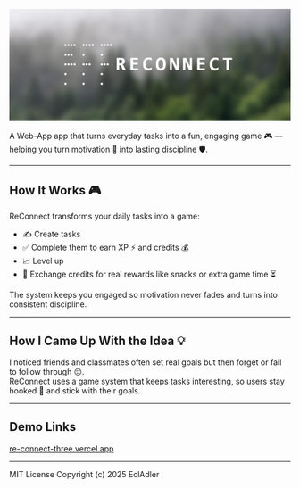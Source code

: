 ![image alt](https://github.com/SkittleDH/ReConnect/blob/b9ab8f5cbe5557f0a2d46580964c495008646e52/Banner%20Reconnect.png)

A Web-App app that turns everyday tasks into a fun, engaging game 🎮 — helping you turn motivation 💪 into lasting discipline 🛡️.

---

## How It Works 🎮
ReConnect transforms your daily tasks into a game:  
- ✍️ Create tasks  
- ✅ Complete them to earn XP ⚡ and credits 💰  
- 📈 Level up  
- 🍫 Exchange credits for real rewards like snacks or extra game time ⏳  

The system keeps you engaged so motivation never fades and turns into consistent discipline.

---

## How I Came Up With the Idea 💡
I noticed friends and classmates often set real goals but then forget or fail to follow through 😔.  
ReConnect uses a game system that keeps tasks interesting, so users stay hooked 🎯 and stick with their goals.

---

## Demo Links

[re-connect-three.vercel.app](https://re-connect-three.vercel.app/)

---

MIT License
Copyright (c) 2025 EclAdler

